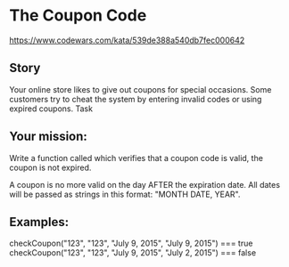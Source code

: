 # The Coupon Code

https://www.codewars.com/kata/539de388a540db7fec000642

## Story

Your online store likes to give out coupons for special occasions. Some customers try to cheat the system by entering invalid codes or using expired coupons.
Task

## Your mission:

Write a function called which verifies that a coupon code is valid, the coupon is not expired.

A coupon is no more valid on the day AFTER the expiration date. All dates will be passed as strings in this format: "MONTH DATE, YEAR".

## Examples:

checkCoupon("123", "123", "July 9, 2015", "July 9, 2015")  ===  true
checkCoupon("123", "123", "July 9, 2015", "July 2, 2015")  ===  false
